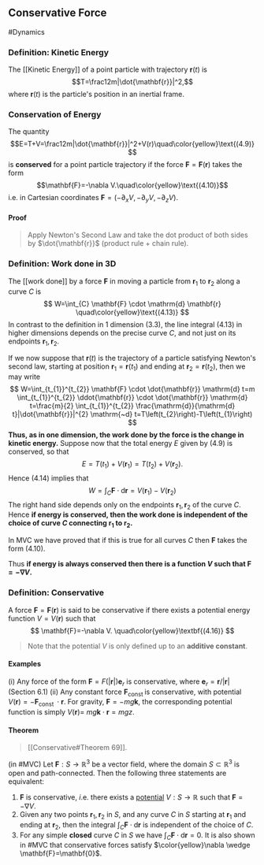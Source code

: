 ## Conservative Force
#Dynamics 
### Definition: Kinetic Energy
The [[Kinetic Energy]] of a point particle with trajectory $\mathbf{r}(t)$ is $$T=\frac12m|\dot{\mathbf{r}}|^2,$$ where $\mathbf{r}(t)$ is the particle's position in an inertial frame.
### Conservation of Energy
The quantity $$E=T+V=\frac12m|\dot{\mathbf{r}}|^2+V(r)\quad\color{yellow}\text{(4.9)}$$ is **conserved** for a point particle trajectory if the force $\mathbf{F}=\mathbf{F}(\mathbf{r})$ takes the form $$\mathbf{F}=-\nabla V.\quad\color{yellow}\text{(4.10)}$$
i.e. in Cartesian coordinates $\mathbf{F}=(-\partial_xV,-\partial_yV,-\partial_zV)$.
#### Proof
>Apply Newton's Second Law and take the dot product of both sides by $\dot{\mathbf{r}}$ (product rule + chain rule).

### Definition: Work done in 3D
The [[work done]] by a force $\mathbf{F}$ in moving a particle from $\mathbf{r}_{1}$ to $\mathbf{r}_{2}$ along a curve $C$ is
$$
W=\int_{C} \mathbf{F} \cdot \mathrm{d} \mathbf{r}
\quad\color{yellow}\text{(4.13)}
$$
In contrast to the definition in 1 dimension (3.3), the line integral (4.13) in higher dimensions depends on the precise curve $C,$ and not just on its endpoints $\mathbf{r}_{1}, \mathbf{r}_{2}$.

If we now suppose that $\mathbf{r}(t)$ is the trajectory of a particle satisfying Newton's second law, starting at position $\mathbf{r}_{1}=\mathbf{r}\left(t_{1}\right)$ and ending at $\mathbf{r}_{2}=\mathbf{r}\left(t_{2}\right),$ then we may write
$$
W=\int_{t_{1}}^{t_{2}} \mathbf{F} \cdot \dot{\mathbf{r}} \mathrm{d} t=m \int_{t_{1}}^{t_{2}} \ddot{\mathbf{r}} \cdot \dot{\mathbf{r}} \mathrm{d} t=\frac{m}{2} \int_{t_{1}}^{t_{2}} \frac{\mathrm{d}}{\mathrm{d} t}|\dot{\mathbf{r}}|^{2} \mathrm{~d} t=T\left(t_{2}\right)-T\left(t_{1}\right)
$$
**Thus, as in one dimension, the work done by the force is the change in kinetic energy.**
Suppose now that the total energy $E$ given by (4.9) is conserved, so that $$E=T\left(t_{1}\right)+V\left(\mathbf{r}_{1}\right)=T\left(t_{2}\right)+V\left(\mathbf{r}_{2}\right).$$ Hence (4.14) implies that
$$
W=\int_{C} \mathbf{F} \cdot \mathrm{d} \mathbf{r}=V\left(\mathbf{r}_{1}\right)-V\left(\mathbf{r}_{2}\right)
$$
The right hand side depends only on the endpoints $\mathbf{r}_{1}, \mathbf{r}_{2}$ of the curve $C$.
Hence **if energy is conserved, then the work done is independent of the choice of curve $C$ connecting $\mathbf{r}_{1}$ to $\mathbf{r}_{2}$.**

In MVC we have proved that if this is true for all curves $C$ then $\mathbf{F}$ takes the form (4.10).

Thus **if energy is always conserved then there is a function $V$ such that $\mathbf{F}=-\nabla V$.**
### Definition: Conservative
A force $\mathbf{F}=\mathbf{F}(\mathbf{r})$ is said to be conservative if there exists a potential energy function $V=V(\mathbf{r})$ such that
$$
\mathbf{F}=-\nabla V.
\quad\color{yellow}\textbf{(4.16)}
$$
> Note that  the potential $V$ is only defined up to an **additive constant**.
#### Examples
(i) Any force of the form $\mathbf{F}=F(|\mathbf{r}|) \mathbf{e}_{r}$ is conservative, where $\mathbf{e}_{r}=\mathbf{r} /|\mathbf{r}|$ (Section 6.1)
(ii) Any constant force $\mathbf{F}_{\text {const }}$ is conservative, with potential $V(\mathbf{r})=-\mathbf{F}_{\text {const }} \cdot \mathbf{r}$. For gravity, $\mathbf{F}=-m g \mathbf{k},$ the corresponding potential function is simply $V(\mathbf{r})=$ $m g \mathbf{k} \cdot \mathbf{r}=m g z.$

#### Theorem
> [[Conservative#Theorem 69]].

(in #MVC) Let $\mathbf{F}: S \rightarrow \mathbb{R}^{3}$ be a vector field, where the domain $S \subset \mathbb{R}^{3}$ is open and path-connected. Then the following three statements are equivalent:
1. $\mathbf{F}$ is conservative, $i$.e. there exists a [potential](Potential%20Energy) $V: S \rightarrow \mathbb{R}$ such that $\mathbf{F}=-\nabla V$.
2. Given any two points $\mathbf{r}_{1}, \mathbf{r}_{2}$ in $S,$ and any curve $C$ in $S$ starting at $\mathbf{r}_{1}$ and ending at $\mathbf{r}_{2},$ then the integral $\int_{C} \mathbf{F} \cdot \mathrm{d} \mathbf{r}$ is independent of the choice of $C$.
3. For any simple **closed** curve $C$ in $S$ we have $\int_{C} \mathbf{F} \cdot \mathrm{d} \mathbf{r}=0.$
It is also shown in #MVC that conservative forces satisfy $\color{yellow}\nabla \wedge \mathbf{F}=\mathbf{0}$.